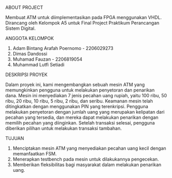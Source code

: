 ABOUT PROJECT 

Membuat ATM untuk diimplementasikan pada FPGA menggunakan VHDL.
Dirancang oleh Kelompok A5 untuk Final Project Praktikum Perancangan Sistem Digital.

ANGGOTA KELOMPOK

1. Adam Bintang Arafah Poernomo - 2206029273
2. Dimas Dandossi
3. Muhamad Fauzan - 2206819054
4. Muhammad Lutfi Setiadi

DESKRIPSI PROYEK

Dalam proyek ini, kami mengembangkan sebuah mesin ATM yang memungkinkan pengguna untuk melakukan penyetoran dan penarikan dana. Mesin ini menyediakan 7 jenis pecahan uang rupiah, yaitu 100 ribu, 50 ribu, 20 ribu, 10 ribu, 5 ribu, 2 ribu, dan seribu. Keamanan mesin telah ditingkatkan dengan menggunakan PIN yang terenkripsi. Pengguna melakukan penyetoran dengan jumlah uang yang merupakan kelipatan dari pecahan yang tersedia, dan mereka dapat melakukan penarikan dengan memilih pecahan yang diinginkan. Setelah transaksi selesai, pengguna diberikan pilihan untuk melakukan transaksi tambahan.

TUJUAN 
1. Menciptakan mesin ATM yang menyediakan pecahan uang kecil dengan memanfaatkan FSM.
2. Menerapkan testbench pada mesin untuk dilakukannya pengecekan.
3. Memberikan fleksibilitas bagi masyarakat dalam melakukan penarikan uang.
